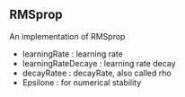 ## RMSprop ##

An implementation of RMSprop
* learningRate : learning rate
* learningRateDecaye : learning rate decay
* decayRatee : decayRate, also called rho
* Epsilone : for numerical stability
